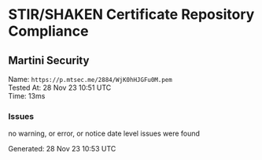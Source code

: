 # STIR/SHAKEN Certificate Repository Compliance

## Martini Security

Name: `https://p.mtsec.me/2884/WjK0hHJGFu0M.pem`\
Tested At: 28 Nov 23 10:51 UTC\
Time: 13ms

### Issues

no warning, or error, or notice date level issues were found

Generated: 28 Nov 23 10:53 UTC